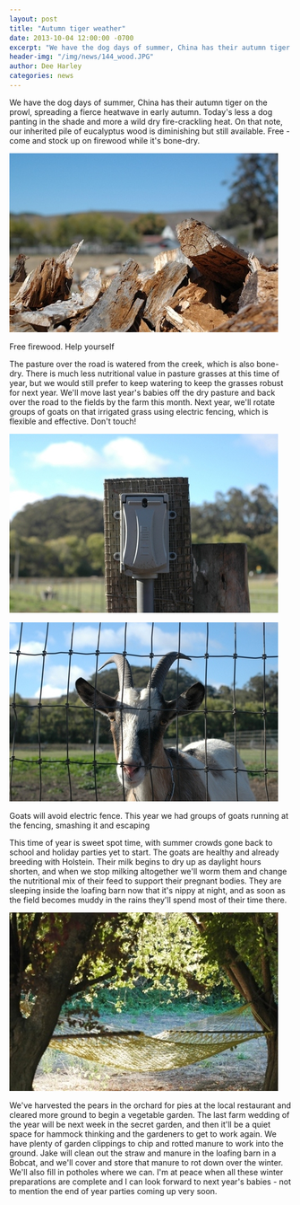 ```yaml
---
layout: post
title: "Autumn tiger weather"
date: 2013-10-04 12:00:00 -0700
excerpt: "We have the dog days of summer, China has their autumn tiger on the prowl, spreading a fierce ..."
header-img: "/img/news/144_wood.JPG"
author: Dee Harley
categories: news
---
```

We have the dog days of summer, China has their autumn tiger on the
prowl, spreading a fierce heatwave in early autumn. Today's less a dog
panting in the shade and more a wild dry fire-crackling heat. On that
note, our inherited pile of eucalyptus wood is diminishing but still
available. Free - come and stock up on firewood while it's bone-dry.

![image](/img/news/144_wood.JPG)

Free firewood. Help yourself

The pasture over the road is watered from the creek, which is also
bone-dry. There is much less nutritional value in pasture grasses at
this time of year, but we would still prefer to keep watering to keep
the grasses robust for next year. We'll move last year's babies off
the dry pasture and back over the road to the fields by the farm this
month. Next year, we'll rotate groups of goats on that irrigated grass
using electric fencing, which is flexible and effective. Don't touch!

![image](/img/news/144_fence1.JPG)



![image](/img/news/144_fence3.JPG)

Goats will avoid electric fence. This year we had groups of goats
running at the fencing, smashing it and escaping

This time of year is sweet spot time, with summer crowds gone back to
school and holiday parties yet to start. The goats are healthy and
already breeding with Holstein. Their milk begins to dry up as
daylight hours shorten, and when we stop milking altogether we'll worm
them and change the nutritional mix of their feed to support their
pregnant bodies. They are sleeping inside the loafing barn now that
it's nippy at night, and as soon as the field becomes muddy in the
rains they'll spend most of their time there.

![image](/img/news/144_hammock.JPG)

We've harvested the pears in the orchard for pies at the local
restaurant and cleared more ground to begin a vegetable garden. The
last farm wedding of the year will be next week in the secret garden,
and then it'll be a quiet space for hammock thinking and the gardeners
to get to work again. We have plenty of garden clippings to chip and
rotted manure to work into the ground. Jake will clean out the straw
and manure in the loafing barn in a Bobcat, and we'll cover and store
that manure to rot down over the winter. We'll also fill in potholes
where we can. I'm at peace when all these winter preparations are
complete and I can look forward to next year's babies - not to mention
the end of year parties coming up very soon.


